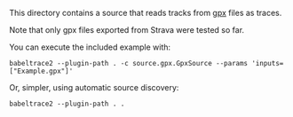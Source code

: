 This directory contains a source that reads tracks from
[gpx](https://en.wikipedia.org/wiki/GPS_Exchange_Format) files as traces.

Note that only gpx files exported from Strava were tested so far.

You can execute the included example with:

    babeltrace2 --plugin-path . -c source.gpx.GpxSource --params 'inputs=["Example.gpx"]'

Or, simpler, using automatic source discovery:

    babeltrace2 --plugin-path . .
